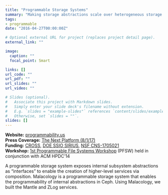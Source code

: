 ```yaml
---
title: "Programmable Storage Systems"
summary: "Making storage abstractions scale over heterogeneous storage media."
tags:
- programmable
date: "2016-04-27T00:00:00Z"

# Optional external URL for project (replaces project detail page).
external_link: ""

image:
  caption: ""
  focal_point: Smart

links: []
url_code: ""
url_pdf: ""
url_slides: ""
url_video: ""

# Slides (optional).
#   Associate this project with Markdown slides.
#   Simply enter your slide deck's filename without extension.
#   E.g. `slides = "example-slides"` references `content/slides/example-slides.md`.
#   Otherwise, set `slides = ""`.
slides: []
---
```


**Website:** [programmability.us](http://programmability.us)  
**Press Coverage:** [The Next Platform (8/1/17)](https://www.nextplatform.com/2017/08/01/fresh-thinking-programmable-storage/amp/)  
**Funding:** [CROSS](https://cross.ucsc.edu/), [DOE SSIO SIRIUS](https://extremescaleresearch.labworks.org/projects/sirius), [NSF CNS-1705021](https://www.nsf.gov/awardsearch/showAward?AWD_ID=1705021&HistoricalAwards=false)  
**Workshop:** [1st Programmable File Systems Workshop](http://www.cs.ucsc.edu/~carlosm/PFSW/Home.html) (PFSW) held in conjunction with ACM HPDC’14 

A programmable storage system exposes  internal subsystem abstractions as “interfaces” to enable the creation  of higher-level services via composition. Malacology is a programmable  storage system that enables the programmability of internal abstractions in Ceph. Using Malacology, we built the Mantle and ZLog services.